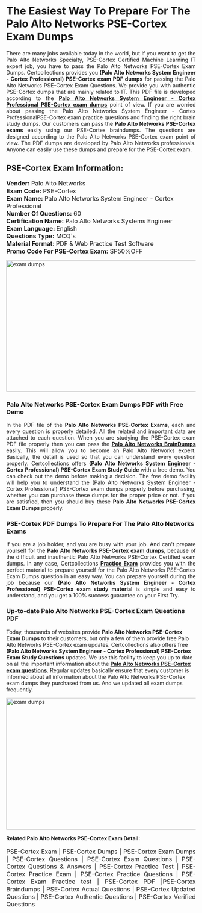 <h1>The Easiest Way To Prepare For The Palo Alto Networks PSE-Cortex Exam Dumps</h1> <p style="text-align:justify">There are many jobs available today in the world, but if you want to get the Palo Alto Networks Specialty, PSE-Cortex Certified Machine Learning IT expert job, you have to pass the Palo Alto Networks PSE-Cortex Exam Dumps. Certcollections provides you <strong>(Palo Alto Networks System Engineer - Cortex Professional) PSE-Cortex exam PDF dumps</strong> for passing the Palo Alto Networks PSE-Cortex Exam Questions. We provide you with authentic PSE-Cortex dumps that are mainly related to IT. This PDF file is developed according to the <a href="https://www.certsofficial.com/palo-alto-networks/pse-cortex-questions"><strong>Palo Alto Networks System Engineer - Cortex Professional PSE-Cortex exam dumps</strong></a> point of view. If you are worried about passing the Palo Alto Networks System Engineer - Cortex ProfessionalPSE-Cortex exam practice questions and finding the right brain study dumps. Our customers can pass the <strong>Palo Alto Networks PSE-Cortex exams </strong>easily using our PSE-Cortex braindumps. The questions are designed according to the Palo Alto Networks PSE-Cortex exam point of view. The PDF dumps are developed by Palo Alto Networks professionals. Anyone can easily use these dumps and prepare for the PSE-Cortex exam.</p> <h2><strong>PSE-Cortex Exam Information:</strong></h2> <p><span style="font-size:16px"><strong>Vender:</strong> Palo Alto Networks<br /> <strong>Exam Code:</strong> PSE-Cortex<br /> <strong>Exam Name:</strong> Palo Alto Networks System Engineer - Cortex Professional<br /> <strong>Number Of Questions:</strong> 60<br /> <strong>Certification Name:</strong> Palo Alto Networks Systems Engineer<br /> <strong>Exam Language: </strong>English<br /> <strong>Questions Type:</strong> MCQ`s<br /> <strong>Material Format: </strong>PDF & Web Practice Test Software<br /> <strong>Promo Code For PSE-Cortex Exam:</strong> SP50%OFF</span></p> <p><a href="https://www.certsofficial.com/palo-alto-networks/pse-cortex-questions" rel="no-follow"><img alt="exam dumps" src="https://www.certcollections.com/uploads/content/certsofficial.jpg" style="height:350px; width:750px" /></a></p> <h3><strong>Palo Alto Networks PSE-Cortex Exam Dumps PDF with Free Demo</strong></h3> <p style="text-align:justify">In the PDF file of the <strong>Palo Alto Networks PSE-Cortex Exams</strong>, each and every question is properly detailed. All the related and important data are attached to each question. When you are studying the PSE-Cortex exam PDF file properly then you can pass the <a href="https://www.certsofficial.com/palo-alto-networks-dumps"><strong>Palo Alto Networks BrainDumps</strong></a> easily. This will allow you to become an Palo Alto Networks expert. Basically, the detail is used so that you can understand every question properly. Certcollections offers <strong>(Palo Alto Networks System Engineer - Cortex Professional) PSE-Cortex Exam Study Guide</strong> with a free demo. You can check out the demo before making a decision. The free demo facility will help you to understand the (Palo Alto Networks System Engineer - Cortex Professional) PSE-Cortex exam dumps properly before purchasing, whether you can purchase these dumps for the proper price or not. If you are satisfied, then you should buy these <strong>Palo Alto Networks PSE-Cortex Exam Dumps</strong> properly.</p> <h3><strong>PSE-Cortex PDF Dumps To Prepare For The Palo Alto Networks Exams</strong></h3> <p style="text-align:justify">If you are a job holder, and you are busy with your job. And can't prepare yourself for the <strong>Palo Alto Networks PSE-Cortex exam dumps</strong>, because of the difficult and inauthentic Palo Alto Networks PSE-Cortex Certified exam dumps. In any case, Certcollections <strong><a href="https://www.certsofficial.com/">Practice Exam</a></strong> provides you with the perfect material to prepare yourself for the Palo Alto Networks PSE-Cortex Exam Dumps question in an easy way. You can prepare yourself during the job because our <strong>(Palo Alto Networks System Engineer - Cortex Professional) PSE-Cortex exam study material</strong> is simple and easy to understand, and you get a 100% success guarantee on your First Try.</p> <h3><strong>Up-to-date Palo Alto Networks PSE-Cortex Exam Questions PDF</strong></h3> <p>Today, thousands of websites provide <strong>Palo Alto Networks PSE-Cortex Exam Dumps</strong> to their customers, but only a few of them provide free Palo Alto Networks PSE-Cortex exam updates. Certcollections also offers free <strong>(Palo Alto Networks System Engineer - Cortex Professional) PSE-Cortex Exam Study Questions</strong> updates. We use this facility to keep you up to date on all the important information about the <a href="https://www.certsofficial.com/palo-alto-networks/pse-cortex-questions"><strong>Palo Alto Networks PSE-Cortex exam questions</strong></a>. Regular updates basically ensure that every customer is informed about all information about the Palo Alto Networks PSE-Cortex exam dumps they purchased from us. And we updated all exam dumps frequently.</p> <p><a href="https://www.certsofficial.com/palo-alto-networks/pse-cortex-questions"><img alt="exam dumps " src="https://www.certcollections.com/uploads/content/certsofficial2.jpg" style="height:350px; width:750px" /></a></p> <p style="text-align:justify"><span style="font-size:14px"><strong>Related Palo Alto Networks PSE-Cortex Exam Detail:</strong></span><br /> <br /> <span style="font-size:16px">PSE-Cortex Exam | PSE-Cortex Dumps | PSE-Cortex Exam Dumps | PSE-Cortex Questions | PSE-Cortex Exam Questions | PSE-Cortex Questions & Answers | PSE-Cortex Practice Test | PSE-Cortex Practice Exam | PSE-Cortex Practice Questions | PSE-Cortex Exam Practice test | PSE-Cortex PDF |PSE-Cortex Braindumps | PSE-Cortex Actual Questions | PSE-Cortex Updated Questions | PSE-Cortex Authentic Questions | PSE-Cortex Verified Questions</span></p>
